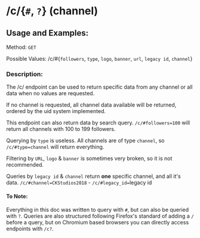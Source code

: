 # /c/{`#`, `?`} (channel)
## Usage and Examples:
Method: `GET`

Possible Values: /c/#{`followers`, `type`, `logo`, `banner`, `url`, `legacy id`, `channel`}

### Description:
The /c/ endpoint can be used to return specific data from any channel or all data when no values are requested.

If no channel is requested, all channel data available will be returned, ordered by the uid system implemented.

This endpoint can also return data by search query. `/c/#followers=100` will return all channels with 100 to 199 followers.

Querying by `type` is useless. All channels are of type `channel`, so `/c/#type=channel` will return everything.

Filtering by `URL`, `logo` & `banner` is sometimes very broken, so it is not recommended.

Queries by `legacy id` & `channel` return **one** specific channel, and all it's data. `/c/#channel=CKStudios2018` - `/c/#legacy_id=`legacy id

#### To Note:
Everything in this doc was written to query with `#`, but can also be queried with `?`.
Queries are also structured following Firefox's standard of adding a `/` before a query, but on Chromium based browsers you can directly access endpoints with `/c?`.
